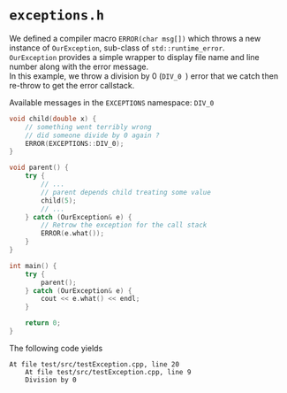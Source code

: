 # `exceptions.h`

We defined a compiler macro `ERROR(char msg[])` which throws a new instance of `OurException`, sub-class of `std::runtime_error`.\
`OurException` provides a simple wrapper to display file name and line number along with the error message.\
In this example, we throw a division by 0 (`DIV_0
`) error that we catch then re-throw to get the error callstack.

Available messages in the `EXCEPTIONS` namespace: `DIV_0`

```cpp
void child(double x) {
	// something went terribly wrong
	// did someone divide by 0 again ?
	ERROR(EXCEPTIONS::DIV_0);
}

void parent() {
	try {
		// ...
		// parent depends child treating some value
		child(5);
		// ...
	} catch (OurException& e) {
		// Retrow the exception for the call stack
		ERROR(e.what());
	}
}

int main() {
	try {
		parent();
	} catch (OurException& e) {
		cout << e.what() << endl;
	}

	return 0;
}
```

The following code yields

```
At file test/src/testException.cpp, line 20
	At file test/src/testException.cpp, line 9
	Division by 0
```
